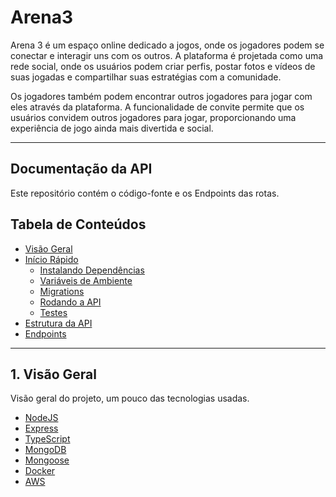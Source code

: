 # Arena3

Arena 3 é um espaço online dedicado a jogos, onde os jogadores podem se conectar e interagir uns com os outros.
A plataforma é projetada como uma rede social, onde os usuários podem criar perfis, postar fotos e vídeos de suas
jogadas e compartilhar suas estratégias com a comunidade.

Os jogadores também podem encontrar outros jogadores para jogar com eles através da plataforma. A funcionalidade
de convite permite que os usuários convidem outros jogadores para jogar, proporcionando uma experiência de jogo
ainda mais divertida e social.

---
## Documentação da API

Este repositório contém o código-fonte e os Endpoints das rotas.

## Tabela de Conteúdos

- [Visão Geral](#1-visão-geral)
- [Início Rápido](#2-início-rápido)
    - [Instalando Dependências](#21-instalando-dependências)
    - [Variáveis de Ambiente](#22-variáveis-de-ambiente)
    - [Migrations](#23-migrations)
    - [Rodando a API](#24-rodando-a-api)
    - [Testes](#25-testes)
- [Estrutura da API](#3-estrutura-da-api)
- [Endpoints](#4-endpoints)

---

## 1. Visão Geral
Visão geral do projeto, um pouco das tecnologias usadas.

- [NodeJS](https://nodejs.org/en/)
- [Express](https://expressjs.com/pt-br/)
- [TypeScript](https://www.typescriptlang.org/)
- [MongoDB](https://www.mongodb.com/)
- [Mongoose](https://mongoosejs.com/)
- [Docker](https://www.docker.com/)
- [AWS](https://aws.amazon.com/pt/free/?trk=0c09a3fd-f26f-4a26-8dcf-12a3016d392d&sc_channel=ps&s_kwcid=AL!4422!10!71605922711135!71606443844155&ef_id=f08436ac256818d76e2f52f873052207:G:s&all-free-tier.sort-by=item.additionalFields.SortRank&all-free-tier.sort-order=asc&awsf.Free%20Tier%20Types=*all&awsf.Free%20Tier%20Categories=*all)
